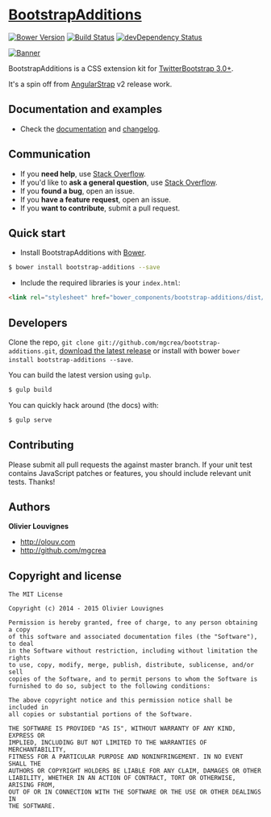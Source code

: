 # [BootstrapAdditions](http://mgcrea.github.io/bootstrap-additions)

[![Bower Version](http://img.shields.io/bower/v/bootstrap-additions.svg?style=flat)](https://github.com/mgcrea/bootstrap-additions/releases) [![Build Status](http://img.shields.io/travis/mgcrea/bootstrap-additions/master.svg?style=flat)](http://travis-ci.org/mgcrea/bootstrap-additions) [![devDependency Status](http://img.shields.io/david/dev/mgcrea/bootstrap-additions.svg?style=flat)](https://david-dm.org/mgcrea/bootstrap-additions#info=devDependencies)

[![Banner](http://mgcrea.github.io/bootstrap-additions/images/snippet.png)](http://mgcrea.github.io/bootstrap-additions)

BootstrapAdditions is a CSS extension kit for [TwitterBootstrap 3.0+](https://github.com/twbs/bootstrap).

It's a spin off from [AngularStrap](http://mgcrea.github.io/angular-strap) v2 release work.


## Documentation and examples

+ Check the [documentation](http://mgcrea.github.io/bootstrap-additions) and [changelog](https://github.com/mgcrea/bootstrap-additions/releases).


## Communication

- If you **need help**, use [Stack Overflow](http://stackoverflow.com/questions/tagged/angular-strap).
- If you'd like to **ask a general question**, use [Stack Overflow](http://stackoverflow.com/questions/tagged/angular-strap).
- If you **found a bug**, open an issue.
- If you **have a feature request**, open an issue.
- If you **want to contribute**, submit a pull request.


## Quick start

+ Install BootstrapAdditions with [Bower](https://github.com/bower/bower).

>
```bash
$ bower install bootstrap-additions --save
```

+ Include the required libraries is your `index.html`:

>
``` html
<link rel="stylesheet" href="bower_components/bootstrap-additions/dist/bootstrap-additions.min.css">
```


## Developers

Clone the repo, `git clone git://github.com/mgcrea/bootstrap-additions.git`, [download the latest release](https://github.com/mgcrea/bootstrap-additions/zipball/master) or install with bower `bower install bootstrap-additions --save`.

You can build the latest version using `gulp`.

>
```bash
$ gulp build
```

You can quickly hack around (the docs) with:

>
```bash
$ gulp serve
```


## Contributing

Please submit all pull requests the against master branch. If your unit test contains JavaScript patches or features, you should include relevant unit tests. Thanks!


## Authors

**Olivier Louvignes**

+ http://olouv.com
+ http://github.com/mgcrea


## Copyright and license

```
The MIT License

Copyright (c) 2014 - 2015 Olivier Louvignes

Permission is hereby granted, free of charge, to any person obtaining a copy
of this software and associated documentation files (the "Software"), to deal
in the Software without restriction, including without limitation the rights
to use, copy, modify, merge, publish, distribute, sublicense, and/or sell
copies of the Software, and to permit persons to whom the Software is
furnished to do so, subject to the following conditions:

The above copyright notice and this permission notice shall be included in
all copies or substantial portions of the Software.

THE SOFTWARE IS PROVIDED "AS IS", WITHOUT WARRANTY OF ANY KIND, EXPRESS OR
IMPLIED, INCLUDING BUT NOT LIMITED TO THE WARRANTIES OF MERCHANTABILITY,
FITNESS FOR A PARTICULAR PURPOSE AND NONINFRINGEMENT. IN NO EVENT SHALL THE
AUTHORS OR COPYRIGHT HOLDERS BE LIABLE FOR ANY CLAIM, DAMAGES OR OTHER
LIABILITY, WHETHER IN AN ACTION OF CONTRACT, TORT OR OTHERWISE, ARISING FROM,
OUT OF OR IN CONNECTION WITH THE SOFTWARE OR THE USE OR OTHER DEALINGS IN
THE SOFTWARE.
```

